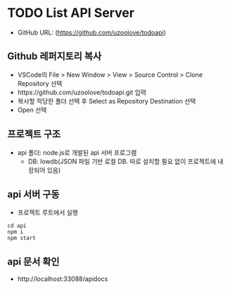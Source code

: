 # TODO List API Server
* GitHub URL: (https://github.com/uzoolove/todoapi)

## Github 레퍼지토리 복사
* VSCode의 File > New Window > View > Source Control > Clone Repository 선택
* <nohyper>https</nohyper>://github.com/uzoolove/todoapi.git 입력
* 복사할 적당한 폴더 선택 후 Select as Repository Destination 선택
* Open 선택

## 프로젝트 구조
* api 폴더: node.js로 개발된 api 서버 프로그램
  - DB: lowdb(JSON 파일 기반 로컬 DB. 따로 설치할 필요 없이 프로젝트에 내장되어 있음)

## api 서버 구동
* 프로젝트 루트에서 실행
```
cd api
npm i
npm start
```

## api 문서 확인
* http://localhost:33088/apidocs
